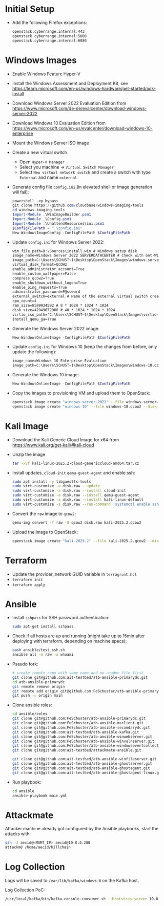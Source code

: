 # Initial Setup

- Add the following Firefox exceptions:
    ```txt
    openstack.cyberrange.internal:443
    openstack.cyberrange.internal:5000
    openstack.cyberrange.internal:6080
    ```

# Windows Images

- Enable Windows Feature Hyper-V
- Install the Windows Assessment and Deployment Kit, see https://learn.microsoft.com/en-us/windows-hardware/get-started/adk-install
- Download Windows Server 2022 Evaluation Edition from https://www.microsoft.com/de-de/evalcenter/download-windows-server-2022
- Download Windows 10 Evaluation Edition from https://www.microsoft.com/en-us/evalcenter/download-windows-10-enterprise
- Mount the Windows Server ISO image
- Create a new virtual switch
    - Open `Hyper-V Manager`
    - Select you machine &rarr; `Virtual Switch Manager`
    - Select `New virtual network switch` and create a switch with type `External` and name `external`

- Generate config file `config.ini` (in elevated shell or image generation will fail):
    ```ps1
    powershell -ep bypass
    git clone https://github.com/cloudbase/windows-imaging-tools
    cd windows-imaging-tools
    Import-Module .\WinImageBuilder.psm1
    Import-Module .\Config.psm1
    Import-Module .\UnattendResources\ini.psm1
    $ConfigFilePath = ".\config.ini"
    New-WindowsImageConfig -ConfigFilePath $ConfigFilePath
    ```

- Update `config.ini` for Windows Server 2022:
    ```txt
    wim_file_path=D:\Sources\install.wim # Windows setup disk
    image_name=Windows Server 2022 SERVERDATACENTER # Check with Get-WimFileImagesInfo D:\Sources\install.wim
    image_path=C:\Users\SCHUST~1\Desktop\OpenStack\Images\windows-server-2022.qcow2
    virtual_disk_format=QCOW2
    enable_administrator_account=True
    enable_custom_wallpaper=False
    compress_qcow2=True
    enable_shutdown_without_logon=True
    enable_ping_requests=True
    administrator_password=P@ssword
    external_switch=external # Name of the external virtual switch created earlier
    cpu_count=4
    ram_size=8589934592 # 8 * 1024 * 1024 * 1024
    disk_size=42949672960 # 40 * 1024 * 1024 * 1024
    virtio_iso_path="C:\Users\SCHUST~1\Desktop\OpenStack\Images\virtio-win.iso"
    install_qemu_ga=True
    ```

- Generate the Windows Server 2022 image:
    ```ps1
    New-WindowsOnlineImage -ConfigFilePath $ConfigFilePath
    ```

- Update `config.ini` for Windows 10 (keep the changes from before, only update the following):
    ```txt
    image_name=Windows 10 Enterprise Evaluation
    image_path=C:\Users\SCHUST~1\Desktop\OpenStack\Images\windows-10.qcow2
    ```

- Generate the Windows 10 image:
    ```ps1
    New-WindowsOnlineImage -ConfigFilePath $ConfigFilePath
    ```

- Copy the images to provisioning VM and upload them to OpenStack:
    ```bash
    openstack image create "windows-server-2022" --file windows-server-2022.qcow2 --disk-format qcow2 --container-format bare --progress
    openstack image create "windows-10" --file windows-10.qcow2 --disk-format qcow2 --container-format bare --progress
    ```

# Kali Image

- Download the Kali Generic Cloud Image for x64 from https://www.kali.org/get-kali/#kali-cloud

- Unzip the image
    ```bash
    tar -xvf kali-linux-2025.2-cloud-genericcloud-amd64.tar.xz
    ```

- Install updates, `cloud-init` `qemu-guest-agent` and enable ssh:
    ```bash
    sudo apt install -y libguestfs-tools
    sudo virt-customize -a disk.raw --update
    sudo virt-customize -a disk.raw --install cloud-init
    sudo virt-customize -a disk.raw --install qemu-guest-agent
    sudo virt-customize -a disk.raw --install kali-linux-default
    sudo virt-customize -a disk.raw --run-command 'systemctl enable ssh.service'
    ```

- Convert the `raw` image to `qcow2`:
    ```bash
    qemu-img convert -f raw -O qcow2 disk.raw kali-2025.2.qcow2
    ```

- Upload the image to OpenStack:
    ```bash
    openstack image create "kali-2025.2" --file kali-2025.2.qcow2 --disk-format qcow2 --container-format bare --progress
    ```

# Terraform

- Update the provider_network GUID variable in `terragrunt.hcl`
- `terraform init`
- `terraform apply`

# Ansible

- Install `sshpass` for SSH password authentication:
    ```bash
    sudo apt-get install sshpass
    ```

- Check if all hosts are up and running (might take up to 15min after deploying with terraform, depending on machine specs):
    ```bash
    bash ansible/test_ssh.sh
    ansible all -m raw -a whoami
    ```

- Pseudo fork:
    ```bash
    # create remote repo with same name and no readme file first
    git clone git@github.com:ait-testbed/atb-ansible-primarydc.git
    cd atb-ansible-primarydc
    git remote remove origin
    git remote add origin git@github.com:FeSchuster/atb-ansible-primarydc.git
    git push -u origin main
    ```

- Clone ansible roles:
    ```bash
    cd ansible/roles
    git clone git@github.com:FeSchuster/atb-ansible-primarydc.git
    git clone git@github.com:FeSchuster/atb-ansible-msclient.git
    git clone git@github.com:FeSchuster/atb-ansible-secondarydc.git
    git clone git@github.com:ait-testbed/atb-ansible-kafka.git
    git clone git@github.com:FeSchuster/atb-ansible-winwebserver.git
    git clone git@github.com:FeSchuster/atb-ansible-winvulnserver.git
    git clone git@github.com:FeSchuster/atb-ansible-windowseventcollector.git
    git clone git@github.com:ait-testbed/attackmate-ansible.git

    git clone git@github.com:ait-testbed/atb-ansible-winfileserver.git
    git clone git@github.com:ait-testbed/atb-ansible-ghostserver.git
    git clone git@github.com:ait-testbed/atb-ansible-ghostagent.git
    git clone git@github.com:ait-testbed/atb-ansible-ghostagent-linux.git
    ```

- Run playbook:
    ```bash
    cd ansible
    ansible-playbook main.yml
    ```

# Attackmate

Attacker machine already got configured by the Ansible playbooks, start the attacks with:
```bash
ssh -J aecid@<MGMT_IP> aecid@10.0.0.200
attackm8 /home/aecid/killchain
```

# Log Collection

Logs will be saved to `/var/lib/kafka/windows-0` on the Kafka host.

Log Collection PoC:
```bash
/usr/local/kafka/bin/kafka-console-consumer.sh --bootstrap-server 10.0.0.250:9092 --topic windows --from-beginning
```
